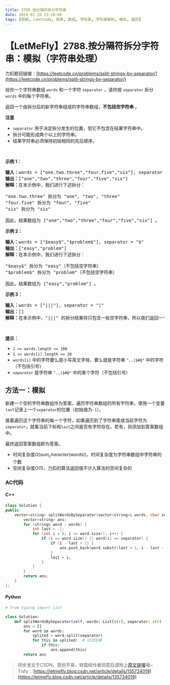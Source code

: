 ```yaml
---
title: 2788.按分隔符拆分字符串
date: 2024-01-20 23:18:08
tags: [题解, LeetCode, 简单, 数组, 字符串, 字符串解析, 模拟, 遍历]
---
```


# 【LetMeFly】2788.按分隔符拆分字符串：模拟（字符串处理）

力扣题目链接：[https://leetcode.cn/problems/split-strings-by-separator/](https://leetcode.cn/problems/split-strings-by-separator/)

<p>给你一个字符串数组 <code>words</code> 和一个字符 <code>separator</code> ，请你按 <code>separator</code> 拆分 <code>words</code> 中的每个字符串。</p>

<p>返回一个由拆分后的新字符串组成的字符串数组，<strong>不包括空字符串</strong> 。</p>

<p><strong>注意</strong></p>

<ul>
	<li><code>separator</code> 用于决定拆分发生的位置，但它不包含在结果字符串中。</li>
	<li>拆分可能形成两个以上的字符串。</li>
	<li>结果字符串必须保持初始相同的先后顺序。</li>
</ul>

<p>&nbsp;</p>

<p><strong>示例 1：</strong></p>

<pre>
<strong>输入：</strong>words = ["one.two.three","four.five","six"], separator = "."
<strong>输出：</strong>["one","two","three","four","five","six"]
<strong>解释：</strong>在本示例中，我们进行下述拆分：

"one.two.three" 拆分为 "one", "two", "three"
"four.five" 拆分为 "four", "five"
"six" 拆分为 "six" 

因此，结果数组为 ["one","two","three","four","five","six"] 。</pre>

<p><strong>示例 2：</strong></p>

<pre>
<strong>输入：</strong>words = ["$easy$","$problem$"], separator = "$"
<strong>输出：</strong>["easy","problem"]
<strong>解释：</strong>在本示例中，我们进行下述拆分：

"$easy$" 拆分为 "easy"（不包括空字符串）
"$problem$" 拆分为 "problem"（不包括空字符串）

因此，结果数组为 ["easy","problem"] 。
</pre>

<p><strong>示例 3：</strong></p>

<pre>
<strong>输入：</strong>words = ["|||"], separator = "|"
<strong>输出：</strong>[]
<strong>解释：</strong>在本示例中，"|||" 的拆分结果将只包含一些空字符串，所以我们返回一个空数组 [] 。 </pre>

<p>&nbsp;</p>

<p><strong>提示：</strong></p>

<ul>
	<li><code>1 &lt;= words.length &lt;= 100</code></li>
	<li><code>1 &lt;= words[i].length &lt;= 20</code></li>
	<li><code>words[i]</code> 中的字符要么是小写英文字母，要么就是字符串 <code>".,|$#@"</code> 中的字符（不包括引号）</li>
	<li><code>separator</code> 是字符串 <code>".,|$#@"</code> 中的某个字符（不包括引号）</li>
</ul>


    
## 方法一：模拟

新建一个空的字符串数组作为答案，遍历字符串数组的所有字符串，使用一个变量```last```记录上一个```separator```的位置（初始值为```-1```）。

接着遍历这个字符串的每一个字符，如果遍历到了字符串尾或当前字符为```separator```，就看当前下标和```last```之间是否有字符存在。若有，则添加到答案数组中。

最终返回答案数组即为答案。

+ 时间复杂度$O(sum_character(words))$，时间复杂度为字符串数组中字符串的个数
+ 空间复杂度$O(1)$，力扣的算法返回值不计入算法的空间复杂的

### AC代码

#### C++

```cpp
class Solution {
public:
    vector<string> splitWordsBySeparator(vector<string>& words, char separator) {
        vector<string> ans;
        for (string& word : words) {
            int last = -1;
            for (int i = 0; i <= word.size(); i++) {
                if (i == word.size() || word[i] == separator) {
                    if (i - last > 1) {
                        ans.push_back(word.substr(last + 1, i - last - 1));
                    }
                    last = i;
                }
            }
        }
        return ans;
    }
};
```

#### Python

```python
# from typing import List

class Solution:
    def splitWordsBySeparator(self, words: List[str], separator: str) -> List[str]:
        ans = []
        for word in words:
            splited = word.split(separator)
            for this in splited:  # 过滤空串
                if this:
                    ans.append(this)
        return ans
```

> 同步发文于CSDN，原创不易，转载经作者同意后请附上[原文链接](https://blog.letmefly.xyz/2024/01/20/LeetCode%202788.%E6%8C%89%E5%88%86%E9%9A%94%E7%AC%A6%E6%8B%86%E5%88%86%E5%AD%97%E7%AC%A6%E4%B8%B2/)哦~
> Tisfy：[https://letmefly.blog.csdn.net/article/details/135724019](https://letmefly.blog.csdn.net/article/details/135724019)
